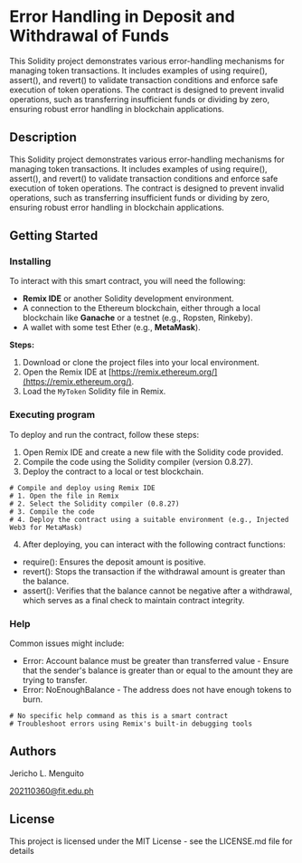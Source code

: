 # Error Handling in Deposit and Withdrawal of Funds

This Solidity project demonstrates various error-handling mechanisms for managing token transactions. It includes examples of using require(), assert(), and revert() to validate transaction conditions and enforce safe execution of token operations. The contract is designed to prevent invalid operations, such as transferring insufficient funds or dividing by zero, ensuring robust error handling in blockchain applications.

## Description

This Solidity project demonstrates various error-handling mechanisms for managing token transactions. It includes examples of using require(), assert(), and revert() to validate transaction conditions and enforce safe execution of token operations. The contract is designed to prevent invalid operations, such as transferring insufficient funds or dividing by zero, ensuring robust error handling in blockchain applications.

## Getting Started

### Installing

To interact with this smart contract, you will need the following:
* **Remix IDE** or another Solidity development environment.
* A connection to the Ethereum blockchain, either through a local blockchain like **Ganache** or a testnet (e.g., Ropsten, Rinkeby).
* A wallet with some test Ether (e.g., **MetaMask**).

**Steps:**
1. Download or clone the project files into your local environment.
2. Open the Remix IDE at [https://remix.ethereum.org/](https://remix.ethereum.org/).
3. Load the `MyToken` Solidity file in Remix.

### Executing program

To deploy and run the contract, follow these steps:
1. Open Remix IDE and create a new file with the Solidity code provided.
2. Compile the code using the Solidity compiler (version 0.8.27).
3. Deploy the contract to a local or test blockchain.

```
# Compile and deploy using Remix IDE
# 1. Open the file in Remix
# 2. Select the Solidity compiler (0.8.27)
# 3. Compile the code
# 4. Deploy the contract using a suitable environment (e.g., Injected Web3 for MetaMask)
```

4. After deploying, you can interact with the following contract functions:
- require(): Ensures the deposit amount is positive.
- revert(): Stops the transaction if the withdrawal amount is greater than the balance.
- assert(): Verifies that the balance cannot be negative after a withdrawal, which serves as a final check to maintain contract integrity.

### Help
Common issues might include:

- Error: Account balance must be greater than transferred value - Ensure that the sender's balance is greater than or equal to the amount they are trying to transfer.
- Error: NoEnoughBalance - The address does not have enough tokens to burn.

```
# No specific help command as this is a smart contract
# Troubleshoot errors using Remix's built-in debugging tools
```

## Authors
Jericho L. Menguito

202110360@fit.edu.ph

## License
This project is licensed under the MIT License - see the LICENSE.md file for details

